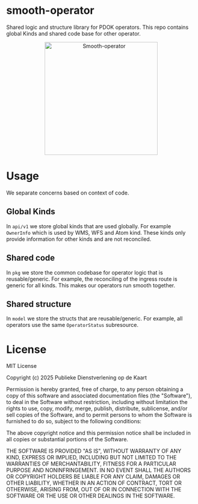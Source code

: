 # smooth-operator
Shared logic and structure library for PDOK operators. 
This repo contains global Kinds and shared code base for other operator.

<p align="center">
    <a href="https://youtu.be/4TYv2PhG89A?si=X_a7zpjaD_esgUAO&t=74">
        <img src="docs/mascotte.png" alt="Smooth-operator" title="Smooth-operator" width="300" />
    </a>
</p>

# Usage
We separate concerns based on context of code.

## Global Kinds
In `api/v1` we store global kinds that are used globally.
For example `OwnerInfo` which is used by WMS, WFS and Atom kind.
These kinds only provide information for other kinds and are not reconciled.

## Shared code
In `pkg` we store the common codebase for operator logic that is reusable/generic.
For example, the reconciling of the ingress route is generic for all kinds.
This makes our operators run smooth together.

## Shared structure
In `model` we store the structs that are reusable/generic.
For example, all operators use the same `OperatorStatus` subresource.

# License

MIT License

Copyright (c) 2025 Publieke Dienstverlening op de Kaart

Permission is hereby granted, free of charge, to any person obtaining a copy
of this software and associated documentation files (the "Software"), to deal
in the Software without restriction, including without limitation the rights
to use, copy, modify, merge, publish, distribute, sublicense, and/or sell
copies of the Software, and to permit persons to whom the Software is
furnished to do so, subject to the following conditions:

The above copyright notice and this permission notice shall be included in all
copies or substantial portions of the Software.

THE SOFTWARE IS PROVIDED "AS IS", WITHOUT WARRANTY OF ANY KIND, EXPRESS OR
IMPLIED, INCLUDING BUT NOT LIMITED TO THE WARRANTIES OF MERCHANTABILITY,
FITNESS FOR A PARTICULAR PURPOSE AND NONINFRINGEMENT. IN NO EVENT SHALL THE
AUTHORS OR COPYRIGHT HOLDERS BE LIABLE FOR ANY CLAIM, DAMAGES OR OTHER
LIABILITY, WHETHER IN AN ACTION OF CONTRACT, TORT OR OTHERWISE, ARISING FROM,
OUT OF OR IN CONNECTION WITH THE SOFTWARE OR THE USE OR OTHER DEALINGS IN THE
SOFTWARE.
